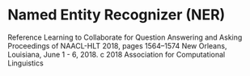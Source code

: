 # Named Entity Recognizer (NER)
Reference
Learning to Collaborate for Question Answering and Asking
Proceedings of NAACL-HLT 2018, pages 1564–1574
New Orleans, Louisiana, June 1 - 6, 2018. c 2018 Association for Computational Linguistics
